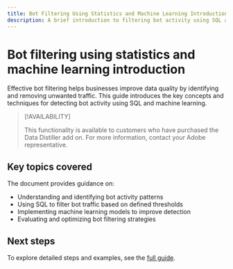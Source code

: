 ```yaml
---
title: Bot Filtering Using Statistics and Machine Learning Introduction
description: A brief introduction to filtering bot activity using SQL and machine learning techniques. Learn about data preparation, threshold definition, and model evaluation to enhance data integrity and analytics. This placeholder document directs you to a more comprehensive guide.
---
```

# Bot filtering using statistics and machine learning introduction

Effective bot filtering helps businesses improve data quality by identifying and removing unwanted traffic. This guide introduces the key concepts and techniques for detecting bot activity using SQL and machine learning.

>[!AVAILABILITY]
>
>This functionality is available to customers who have purchased the Data Distiller add on. For more information, contact your Adobe representative.

## Key topics covered

The document provides guidance on:

- Understanding and identifying bot activity patterns
- Using SQL to filter bot traffic based on defined thresholds
- Implementing machine learning models to improve detection
- Evaluating and optimizing bot filtering strategies

## Next steps

To explore detailed steps and examples, see the [full guide](../advanced-statistics/examples/statistics-and-ml-bot-filtering.md).
